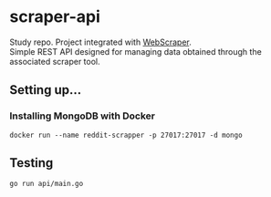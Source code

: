 # scraper-api
Study repo. Project integrated with [WebScraper](https://github.com/Serinolli/RedditScraper). <br>
Simple REST API designed for managing data obtained through the associated scraper tool.

## Setting up...

### Installing MongoDB with Docker
```
docker run --name reddit-scrapper -p 27017:27017 -d mongo
```

## Testing
```
go run api/main.go
```
